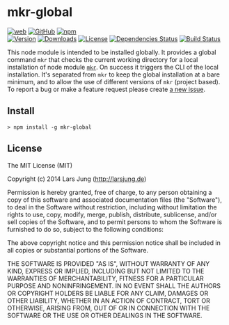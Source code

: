 # mkr-global

[![web](http://img.shields.io/badge/web-larsjung.de/mkr-a0a060.svg?style=flat)](http://larsjung.de/mkr/)
[![GitHub](http://img.shields.io/badge/GitHub-lrsjng/mkr--global-a0a060.svg?style=flat)](https://github.com/lrsjng/mkr-global)
[![npm](http://img.shields.io/badge/npm-mkr--global-a0a060.svg?style=flat)](https://www.npmjs.org/package/mkr-global)
<br>
[![Version](http://img.shields.io/npm/v/mkr-global.svg?style=flat)](https://www.npmjs.org/package/mkr-global)
[![Downloads](http://img.shields.io/npm/dm/mkr-global.svg?style=flat)](https://www.npmjs.org/package/mkr-global)
[![License](http://img.shields.io/npm/l/mkr-global.svg?style=flat)](https://www.npmjs.org/package/mkr-global)
[![Dependencies Status](http://img.shields.io/david/lrsjng/mkr-global.svg?style=flat)](https://david-dm.org/lrsjng/mkr-global)
[![Build Status](http://img.shields.io/travis/lrsjng/mkr-global.svg?style=flat)](https://travis-ci.org/lrsjng/mkr-global)

This node module is intended to be installed globally. It provides a global command `mkr` that checks
the current working directory for a local installation of node module [`mkr`](https://github.com/lrsjng/mkr).
On success it triggers the CLI of the local installation. It's separated from `mkr` to keep the global installation
at a bare minimum, and to allow the use of different versions of `mkr` (project based).
To report a bug or make a feature request please create [a new issue](https://github.com/lrsjng/mkr-global/issues/new).


## Install

    > npm install -g mkr-global


## License
The MIT License (MIT)

Copyright (c) 2014 Lars Jung (http://larsjung.de)

Permission is hereby granted, free of charge, to any person obtaining a copy
of this software and associated documentation files (the "Software"), to deal
in the Software without restriction, including without limitation the rights
to use, copy, modify, merge, publish, distribute, sublicense, and/or sell
copies of the Software, and to permit persons to whom the Software is
furnished to do so, subject to the following conditions:

The above copyright notice and this permission notice shall be included in
all copies or substantial portions of the Software.

THE SOFTWARE IS PROVIDED "AS IS", WITHOUT WARRANTY OF ANY KIND, EXPRESS OR
IMPLIED, INCLUDING BUT NOT LIMITED TO THE WARRANTIES OF MERCHANTABILITY,
FITNESS FOR A PARTICULAR PURPOSE AND NONINFRINGEMENT. IN NO EVENT SHALL THE
AUTHORS OR COPYRIGHT HOLDERS BE LIABLE FOR ANY CLAIM, DAMAGES OR OTHER
LIABILITY, WHETHER IN AN ACTION OF CONTRACT, TORT OR OTHERWISE, ARISING FROM,
OUT OF OR IN CONNECTION WITH THE SOFTWARE OR THE USE OR OTHER DEALINGS IN
THE SOFTWARE.

